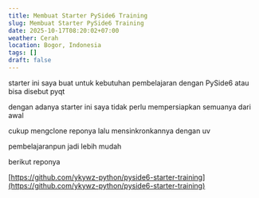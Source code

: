 ```yaml
---
title: Membuat Starter PySide6 Training
slug: Membuat Starter PySide6 Training
date: 2025-10-17T08:20:02+07:00
weather: Cerah
location: Bogor, Indonesia
tags: []
draft: false
---
```


starter ini saya buat untuk kebutuhan pembelajaran dengan PySide6 atau bisa disebut pyqt 

dengan adanya starter ini saya tidak perlu mempersiapkan semuanya dari awal

cukup mengclone reponya lalu mensinkronkannya dengan uv

pembelajaranpun jadi lebih mudah

berikut reponya

[https://github.com/ykywz-python/pyside6-starter-training](https://github.com/ykywz-python/pyside6-starter-training)